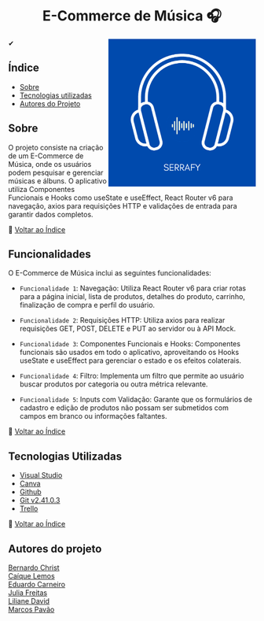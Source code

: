 <h1 align="center">
   E-Commerce de Música 🎧
</h1>
<div align="center">
  <img align="right" width="300" height="300" src="https://github.com/BernardoChrist/devweb-grupo/blob/main/e-commerce-g6/src/assets/Serrafy.png">
</div>
 
   ✔ 
## Índice ##

- [Sobre](#sobre)
- [Tecnologias utilizadas](#tecnologias-utilizadas)
- [Autores do Projeto](#autores-do-projeto)

## Sobre
O projeto consiste na criação de um E-Commerce de Música, onde os usuários podem pesquisar e gerenciar músicas e álbuns. O aplicativo utiliza Componentes Funcionais e Hooks como useState e useEffect, React Router v6 para navegação, axios para requisições HTTP e validações de entrada para garantir dados completos.

🔄 [Voltar ao Índice](#índice)

## Funcionalidades

O E-Commerce de Música inclui as seguintes funcionalidades:

- `Funcionalidade 1`: Navegação: Utiliza React Router v6 para criar rotas para a página inicial, lista de produtos, detalhes do produto, carrinho, finalização de compra e perfil do usuário.

- `Funcionalidade 2`: Requisições HTTP: Utiliza axios para realizar requisições GET, POST, DELETE e PUT ao servidor ou à API Mock.

- `Funcionalidade 3`: Componentes Funcionais e Hooks: Componentes funcionais são usados em todo o aplicativo, aproveitando os Hooks useState e useEffect para gerenciar o estado e os efeitos colaterais.

- `Funcionalidade 4`: Filtro: Implementa um filtro que permite ao usuário buscar produtos por categoria ou outra métrica relevante.

- `Funcionalidade 5`: Inputs com Validação: Garante que os formulários de cadastro e edição de produtos não possam ser submetidos com campos em branco ou informações faltantes.

🔄 [Voltar ao Índice](#índice)

## Tecnologias Utilizadas

- [Visual Studio](https://code.visualstudio.com/)
- [Canva](https://www.canva.com/pt_br/)
- [Github](https://github.com/)
- [Git v2.41.0.3](https://git-scm.com/downloads)
- [Trello](https://trello.com/pt-BR)

🔄 [Voltar ao Índice](#índice)

## Autores do projeto

<a href = "https://github.com/BernardoChrist">Bernardo Christ </a></br>
      <a href = "https://github.com/caiquelms" > Caíque Lemos</a></br>
      <a href = "https://github.com/eduardocs90">Eduardo Carneiro</a></br>
      <a href = "https://github.com/JuFMacedo">Julia Freitas</a></br>
      <a href = "https://github.com/LilianeDavid93">Liliane David </a></br>
      <a href = "https://github.com/marcospavao">Marcos Pavão</a>
<br><br>


